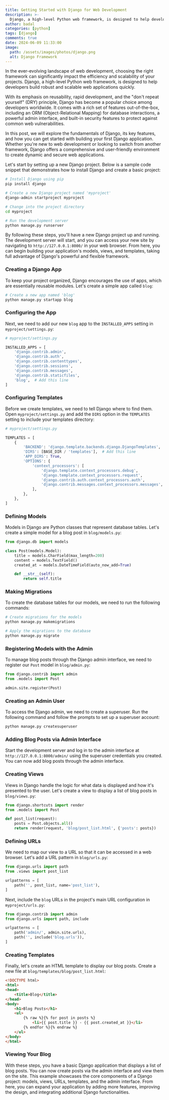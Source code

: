 ```yaml
---
title: Getting Started with Django for Web Development
description: >-
  Django, a high-level Python web framework, is designed to help developers build robust and scalable web applications quickly. Django has become a popular choice among developers worldwide.
author: badal
categories: [python]
tags: [django]
comments: true
date: 2024-06-09 11:33:00
image:
  path: /assets/images/photos/django.png
  alt: Django Framework
---
```


In the ever-evolving landscape of web development, choosing the right framework can significantly impact the efficiency and scalability of your projects. Django, a high-level Python web framework, is designed to help developers build robust and scalable web applications quickly.

With its emphasis on reusability, rapid development, and the "don't repeat yourself" (DRY) principle, Django has become a popular choice among developers worldwide. It comes with a rich set of features out-of-the-box, including an ORM (Object-Relational Mapping) for database interactions, a powerful admin interface, and built-in security features to protect against common web vulnerabilities.

In this post, we will explore the fundamentals of Django, its key features, and how you can get started with building your first Django application. Whether you're new to web development or looking to switch from another framework, Django offers a comprehensive and user-friendly environment to create dynamic and secure web applications.

Let's start by setting up a new Django project. Below is a sample code snippet that demonstrates how to install Django and create a basic project:

```sh
# Install Django using pip
pip install django

# Create a new Django project named 'myproject'
django-admin startproject myproject

# Change into the project directory
cd myproject

# Run the development server
python manage.py runserver
```

By following these steps, you'll have a new Django project up and running. The development server will start, and you can access your new site by navigating to `http://127.0.0.1:8000/` in your web browser. From here, you can begin building your application's models, views, and templates, taking full advantage of Django's powerful and flexible framework.

### Creating a Django App

To keep your project organized, Django encourages the use of apps, which are essentially reusable modules. Let's create a simple app called `blog`:

```sh
# Create a new app named 'blog'
python manage.py startapp blog
```

### Configuring the App

Next, we need to add our new `blog` app to the `INSTALLED_APPS` setting in `myproject/settings.py`:

```python
# myproject/settings.py

INSTALLED_APPS = [
    'django.contrib.admin',
    'django.contrib.auth',
    'django.contrib.contenttypes',
    'django.contrib.sessions',
    'django.contrib.messages',
    'django.contrib.staticfiles',
    'blog',  # Add this line
]
```

### Configuring Templates

Before we create templates, we need to tell Django where to find them. Open `myproject/settings.py` and add the `DIRS` option in the `TEMPLATES` setting to include your templates directory:

```python
# myproject/settings.py

TEMPLATES = [
    {
        'BACKEND': 'django.template.backends.django.DjangoTemplates',
        'DIRS': [BASE_DIR / 'templates'],  # Add this line
        'APP_DIRS': True,
        'OPTIONS': {
            'context_processors': [
                'django.template.context_processors.debug',
                'django.template.context_processors.request',
                'django.contrib.auth.context_processors.auth',
                'django.contrib.messages.context_processors.messages',
            ],
        },
    },
]
```

### Defining Models

Models in Django are Python classes that represent database tables. Let's create a simple model for a blog post in `blog/models.py`:

```python
from django.db import models

class Post(models.Model):
    title = models.CharField(max_length=200)
    content = models.TextField()
    created_at = models.DateTimeField(auto_now_add=True)

    def __str__(self):
        return self.title
```

### Making Migrations

To create the database tables for our models, we need to run the following commands:

```sh
# Create migrations for the models
python manage.py makemigrations

# Apply the migrations to the database
python manage.py migrate
```

### Registering Models with the Admin

To manage blog posts through the Django admin interface, we need to register our `Post` model in `blog/admin.py`:

```python
from django.contrib import admin
from .models import Post

admin.site.register(Post)
```

### Creating an Admin User

To access the Django admin, we need to create a superuser. Run the following command and follow the prompts to set up a superuser account:

```sh
python manage.py createsuperuser
```

### Adding Blog Posts via Admin Interface

Start the development server and log in to the admin interface at `http://127.0.0.1:8000/admin/` using the superuser credentials you created. You can now add blog posts through the admin interface.

### Creating Views

Views in Django handle the logic for what data is displayed and how it's presented to the user. Let's create a view to display a list of blog posts in `blog/views.py`:

```python
from django.shortcuts import render
from .models import Post

def post_list(request):
    posts = Post.objects.all()
    return render(request, 'blog/post_list.html', {'posts': posts})
```

### Defining URLs

We need to map our view to a URL so that it can be accessed in a web browser. Let's add a URL pattern in `blog/urls.py`:

```python
from django.urls import path
from .views import post_list

urlpatterns = [
    path('', post_list, name='post_list'),
]
```

Next, include the `blog` URLs in the project's main URL configuration in `myproject/urls.py`:

```python
from django.contrib import admin
from django.urls import path, include

urlpatterns = [
    path('admin/', admin.site.urls),
    path('', include('blog.urls')),
]
```

### Creating Templates

Finally, let's create an HTML template to display our blog posts. Create a new file at `blog/templates/blog/post_list.html`:

```html
<!DOCTYPE html>
<html>
<head>
    <title>Blog</title>
</head>
<body>
    <h1>Blog Posts</h1>
    <ul>
        {% raw %}{% for post in posts %}
            <li>{{ post.title }} - {{ post.created_at }}</li>
        {% endfor %}{% endraw %}
    </ul>
</body>
</html>
```

### Viewing Your Blog

With these steps, you have a basic Django application that displays a list of blog posts. You can now create posts via the admin interface and view them on the site. This example showcases the core components of a Django project: models, views, URLs, templates, and the admin interface. From here, you can expand your application by adding more features, improving the design, and integrating additional Django functionalities.